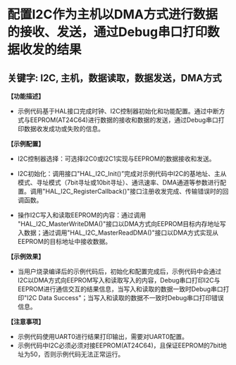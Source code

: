 # 配置I2C作为主机以DMA方式进行数据的接收、发送，通过Debug串口打印数据收发的结果
## 关键字: I2C, 主机，数据读取，数据发送，DMA方式

**【功能描述】**
+ 示例代码基于HAL接口完成时钟、I2C控制器初始化和功能配置。通过中断方式与EEPROM(AT24C64)进行数据的接收和数据的发送，通过Debug串口打印数据收发成功或失败的信息。

**【示例配置】**
+ I2C控制器选择：可选择I2C0或I2C1实现与EEPROM的数据接收和发送。

+ I2C初始化：调用接口"HAL_I2C_Init()”完成对示例代码中I2C的基地址、主从模式、寻址模式（7bit寻址或10bit寻址）、通讯速率、DMA通道等参数进行配置。调用"HAL_I2C_RegisterCallback()"接口注册收发完成、传输错误时的回调函数。

+ 操作I2C写入和读取EEPROM的内容：通过调用 "HAL_I2C_MasterWriteDMA()"接口以DMA方式向EEPROM目标内存地址写入数据；通过调用"HAL_I2C_MasterReadDMA()"接口以DMA方式实现从EEPROM的目标地址中接收数据。

**【示例效果】**
+ 当用户烧录编译后的示例代码后，初始化和配置完成后，示例代码中会通过I2C以DMA方式向EEPROM写入和读取写入的内容，Debug串口打印I2C与EEPROM进行通信交互的结果信息，当写入和读取的数据一致时Debug串口打印"I2C Data Success"；当写入和读取的数据不一致时Debug串口打印错误信息。

**【注意事项】**
+ 示例代码使用UART0进行结果打印输出，需要对UART0配置。
+ 示例代码中I2C必须必须对接EEPROM(AT24C64)，且保证EEPROM的7bit地址为50，否则示例代码无法正常运行。